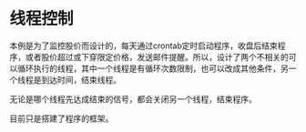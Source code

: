 # 线程控制

本例是为了监控股价而设计的，每天通过crontab定时启动程序，收盘后结束程序，或者股价超过或下穿限定价格，发送邮件提醒。所以，设计了两个不相关的可以循环执行的线程，其中一个线程是有循环次数限制，也可以改成其他条件，另一个线程是到达时间，结束线程。

无论是哪个线程先达成结束的信号，都会关闭另一个线程，结束程序。

目前只是搭建了程序的框架。
